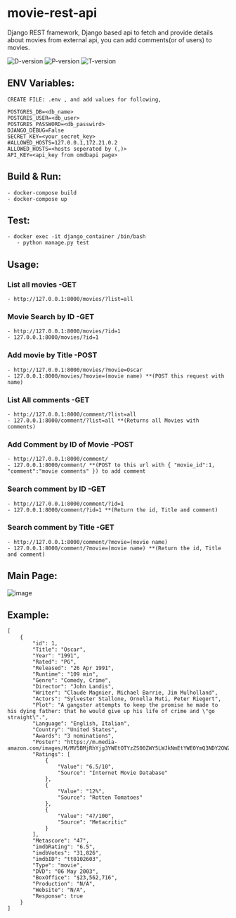 # movie-rest-api
Django REST framework, Django based api to fetch and provide details about movies from external api, you can add comments(or of users) to movies.

![D-version](https://img.shields.io/badge/Django-4.0.4-blue)
![P-version](https://img.shields.io/badge/Python-3.10-green)
![T-version](https://img.shields.io/badge/Testing-Pass-green)

## ENV Variables:
```
CREATE FILE: .env , and add values for following,

POSTGRES_DB=<db_name>
POSTGRES_USER=<db_user>
POSTGRES_PASSWORD=<db_passwird>
DJANGO_DEBUG=False
SECRET_KEY=<your_secret_key>
#ALLOWED_HOSTS=127.0.0.1,172.21.0.2
ALLOWED_HOSTS=<hosts seperated by (,)>
API_KEY=<api_key from omdbapi page>
```

## Build & Run:
```
- docker-compose build
- docker-compose up
```
## Test:
```
- docker exec -it django_container /bin/bash
   - python manage.py test
```
## Usage:

### List all movies -GET
```
- http://127.0.0.1:8000/movies/?list=all
```
### Movie Search by ID -GET
```
- http://127.0.0.1:8000/movies/?id=1
- 127.0.0.1:8000/movies/?id=1
```
### Add movie by Title -POST
```
- http://127.0.0.1:8000/movies/?movie=Oscar
- 127.0.0.1:8000/movies/?movie=(movie name) **(POST this request with name)
```
### List All comments -GET
```
- http://127.0.0.1:8000/comment/?list=all
- 127.0.0.1:8000/comment/?list=all **(Returns all Movies with comments)
```
### Add Comment by ID of Movie -POST
```
- http://127.0.0.1:8000/comment/
- 127.0.0.1:8000/comment/ **(POST to this url with { "movie_id":1, "comment":"movie comments" }) to add comment
```
### Search comment by ID -GET
```
- http://127.0.0.1:8000/comment/?id=1
- 127.0.0.1:8000/comment/?id=1 **(Return the id, Title and comment)
```
### Search comment by Title -GET
```
- http://127.0.0.1:8000/comment/?movie=(movie name)
- 127.0.0.1:8000/comment/?movie=(movie name) **(Return the id, Title and comment)
```
## Main Page:
![image](https://user-images.githubusercontent.com/45902447/169301205-ccf973b9-8191-4975-a23d-6dd40c6ec394.png)

## Example:
```
[
    {
        "id": 1,
        "Title": "Oscar",
        "Year": "1991",
        "Rated": "PG",
        "Released": "26 Apr 1991",
        "Runtime": "109 min",
        "Genre": "Comedy, Crime",
        "Director": "John Landis",
        "Writer": "Claude Magnier, Michael Barrie, Jim Mulholland",
        "Actors": "Sylvester Stallone, Ornella Muti, Peter Riegert",
        "Plot": "A gangster attempts to keep the promise he made to his dying father: that he would give up his life of crime and \"go straight\".",
        "Language": "English, Italian",
        "Country": "United States",
        "Awards": "3 nominations",
        "Poster": "https://m.media-amazon.com/images/M/MV5BMjRhYjg3YWEtOTYzZS00ZWY5LWJkNmEtYWE0YmQ3NDY2OWZlXkEyXkFqcGdeQXVyMTQxNzMzNDI@._V1_SX300.jpg",
        "Ratings": [
            {
                "Value": "6.5/10",
                "Source": "Internet Movie Database"
            },
            {
                "Value": "12%",
                "Source": "Rotten Tomatoes"
            },
            {
                "Value": "47/100",
                "Source": "Metacritic"
            }
        ],
        "Metascore": "47",
        "imdbRating": "6.5",
        "imdbVotes": "31,826",
        "imdbID": "tt0102603",
        "Type": "movie",
        "DVD": "06 May 2003",
        "BoxOffice": "$23,562,716",
        "Production": "N/A",
        "Website": "N/A",
        "Response": true
    }
]
```
